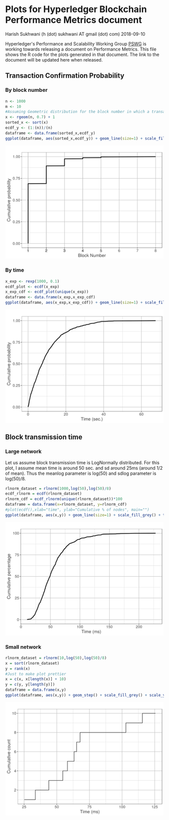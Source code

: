 Plots for Hyperledger Blockchain Performance Metrics document
================
Harish Sukhwani (h (dot) sukhwani AT gmail (dot) com)
2018-09-10

Hyperledger's Performance and Scalability Working Group [PSWG](https://lists.hyperledger.org/g/perf-and-scale-wg) is working towards releasing a document on Performance Metrics. This file shows the R code for the plots generated in that document. The link to the document will be updated here when released.

Transaction Confirmation Probability
------------------------------------

### By block number

``` r
n <- 1000
m <- 10
#Assuming Geometric distribution for the block number in which a transaction is committed (+ 1)
x <- rgeom(n, 0.7) + 1
sorted_x <- sort(x)
ecdf_y <- (1:(n))/(n)
dataframe <- data.frame(sorted_x,ecdf_y)
ggplot(dataframe, aes(sorted_x,ecdf_y)) + geom_line(size=1) + scale_fill_grey() + theme(panel.grid.major = element_line(colour = 'grey'), panel.grid.minor = element_line(colour = 'light grey'), panel.background = element_rect(fill = 'white'), axis.title.x = element_text(size=legend_text_sizes, colour = 'grey25'), axis.title.y = element_text(size=legend_text_sizes, colour = 'grey25'), legend.text = element_text(size=text_sizes), axis.text.x = element_text(size=text_sizes), axis.text.y = element_text(size=text_sizes), legend.position="top", panel.border = element_rect(colour = "black", fill=NA, size=0.25)) + xlab("Block Number") + ylab("Cumulative probability") + scale_x_continuous(breaks = dataframe$sorted_x, minor_breaks = NULL) + ggtitle("")
```

![](images/tx-confirm-discrete-1.png)

### By time

``` r
x_exp <- rexp(1000, 0.1)
ecdf_plot <- ecdf(x_exp)
x_exp_cdf <- ecdf_plot(unique(x_exp))
dataframe <- data.frame(x_exp,x_exp_cdf)
ggplot(dataframe, aes(x_exp,x_exp_cdf)) + geom_line(size=1) + scale_fill_grey() + theme(panel.grid.major = element_line(colour = 'grey'), panel.grid.minor = element_line(colour = 'light grey'), panel.background = element_rect(fill = 'white'), axis.title.x = element_text(size=legend_text_sizes, colour = 'grey25'), axis.title.y = element_text(size=legend_text_sizes, colour = 'grey25'), legend.text = element_text(size=text_sizes), axis.text.x = element_text(size=text_sizes), axis.text.y = element_text(size=text_sizes), legend.position="top", panel.border = element_rect(colour = "black", fill=NA, size=0.25)) + xlab("Time (sec.)") + ylab("Cumulative probability") + ggtitle("")
```

![](images/tx-confirm-continuous-1.png)

Block transmission time
-----------------------

### Large network

Let us assume block transmission time is LogNormally distributed. For this plot, I assume mean time is around 50 sec. and sd around 25ms (around 1/2 of mean). Thus the meanlog parameter is log(50) and sdlog parameter is log(50)/8.

``` r
rlnorm_dataset = rlnorm(1000,log(50),log(50)/8)
ecdf_rlnorm = ecdf(rlnorm_dataset)
rlnorm_cdf = ecdf_rlnorm(unique(rlnorm_dataset))*100
dataframe = data.frame(x=rlnorm_dataset, y=rlnorm_cdf)
#plot(ecdf(),xlab="time", ylab="Cumulative % of nodes", main="")
ggplot(dataframe, aes(x,y)) + geom_line(size=1) + scale_fill_grey() + theme(panel.grid.major = element_line(colour = 'grey'), panel.grid.minor = element_line(colour = 'light grey'), panel.background = element_rect(fill = 'white'), axis.title.x = element_text(size=legend_text_sizes, colour = 'grey25'), axis.title.y = element_text(size=legend_text_sizes, colour = 'grey25'), legend.text = element_text(size=text_sizes), axis.text.x = element_text(size=text_sizes), axis.text.y = element_text(size=text_sizes), legend.position="top", panel.border = element_rect(colour = "black", fill=NA, size=0.25)) + xlab("Time (ms)") + ylab("Cumulative percentage") + ggtitle("")
```

![](images/block-tx-large-1.png)

### Small network

``` r
rlnorm_dataset = rlnorm(10,log(50),log(50)/8)
x = sort(rlnorm_dataset)
y = rank(x)
#Just to make plot prettier
x = c(x, x[length(x)] + 10) 
y = c(y, y[length(y)]) 
dataframe = data.frame(x,y)
ggplot(dataframe, aes(x,y)) + geom_step() + scale_fill_grey() + scale_y_continuous(breaks=c(2,4,6,8,10)) + theme(panel.grid.major = element_line(colour = 'grey'), panel.grid.minor = element_line(colour = 'light grey'), panel.background = element_rect(fill = 'white'), axis.title.x = element_text(size=legend_text_sizes, colour = 'grey25'), axis.title.y = element_text(size=legend_text_sizes, colour = 'grey25'), legend.text = element_text(size=text_sizes), axis.text.x = element_text(size=text_sizes), axis.text.y = element_text(size=text_sizes), legend.position="top", panel.border = element_rect(colour = "black", fill=NA, size=0.25)) + xlab("Time (ms)") + ylab("Cumulative count") + ggtitle("")
```

![](images/block-tx-small-1.png)
